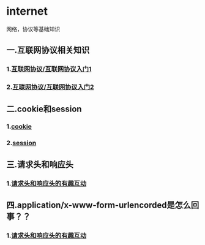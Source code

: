 # internet
网络，协议等基础知识

## 一.互联网协议相关知识
### 1.[互联网协议/互联网协议入门1](./互联网协议/互联网协议入门1.md)
### 2.[互联网协议/互联网协议入门2](./互联网协议/互联网协议入门2.md)

## 二.cookie和session
### 1.[cookie](./cookie和session/cookie.md)
### 2.[session](./cookie和session/session.md)

## 三.请求头和响应头
### 1.[请求头和响应头的有趣互动](./请求头和响应头/请求头和响应头的有趣互动.md)

## 四.application/x-www-form-urlencorded是怎么回事？？
### 1.[请求头和响应头的有趣互动](./application/x-www-form-urlencorded.md)
